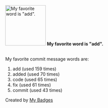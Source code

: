 <img src="https://my-badges.github.io/my-badges/favorite-word.png" alt="My favorite word is &quot;add&quot;." title="My favorite word is &quot;add&quot;." width="128">
<strong>My favorite word is &quot;add&quot;.</strong>
<br><br>

My favorite commit message words are:

1. add (used 159 times)
2. added (used 70 times)
3. code (used 65 times)
4. fix (used 61 times)
5. commit (used 43 times)


Created by <a href="https://github.com/my-badges/my-badges">My Badges</a>